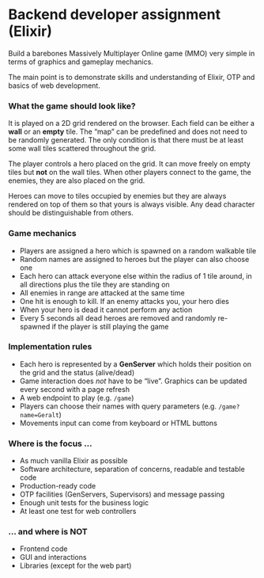 # Backend developer assignment (Elixir)
Build a barebones Massively Multiplayer Online game (MMO) very simple in terms of graphics and gameplay mechanics.

The main point is to demonstrate skills and understanding of Elixir, OTP and basics of web development.

### What the game should look like?
It is played on a 2D grid rendered on the browser. Each field can be either a **wall** or an **empty** tile. The “map” can be predefined and does not need to be randomly generated. The only condition is that there must be at least some wall tiles scattered throughout the grid.

The player controls a hero placed on the grid. It can move freely on empty tiles but **not** on the wall tiles. When other players connect to the game, the enemies, they are also placed on the grid.

Heroes can move to tiles occupied by enemies but they are always rendered on top of them so that yours is always visible. Any dead character should be distinguishable from others.

### Game mechanics
- Players are assigned a hero which is spawned on a random walkable tile
- Random names are assigned to heroes but the player can also choose one
- Each hero can attack everyone else within the radius of 1 tile around, in all directions plus the tile they are standing on
- All enemies in range are attacked at the same time
- One hit is enough to kill. If an enemy attacks you, your hero dies
- When your hero is dead it cannot perform any action
- Every 5 seconds all dead heroes are removed and randomly re-spawned if the player is still playing the game

### Implementation rules
- Each hero is represented by a **GenServer** which holds their position on the grid and the status (alive/dead)
- Game interaction does *not* have to be “live”. Graphics can be updated every second with a page refresh
- A web endpoint to play (e.g. `/game`)
- Players can choose their names with query parameters (e.g. `/game?name=Geralt`)
- Movements input can come from keyboard or HTML buttons

### Where is the focus …
- As much vanilla Elixir as possible
- Software architecture, separation of concerns, readable and testable code
- Production-ready code
- OTP facilities (GenServers, Supervisors) and message passing
- Enough unit tests for the business logic
- At least one test for web controllers

### … and where is NOT
- Frontend code
- GUI and interactions
- Libraries (except for the web part)

